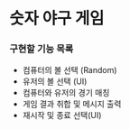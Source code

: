 # 숫자 야구 게임

### 구현할 기능 목록  
- 컴퓨터의 볼 선택 (Random)  
- 유저의 볼 선택 (UI)  
- 컴퓨터와 유저의 경기 매칭  
- 게임 결과 취합 및 메시지 출력  
- 재시작 및 종료 선택(UI)  
